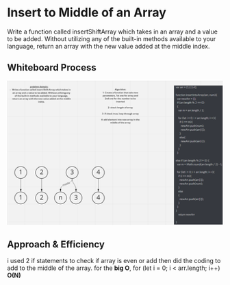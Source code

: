 # Insert to Middle of an Array
Write a function called insertShiftArray which takes in an array and a value to be added. Without utilizing any of the built-in methods available to your language, return an array with the new value added at the middle index.

## Whiteboard Process
![solution](challenge02.png)

## Approach & Efficiency
i used 2 if statements to check if array is even or add then did the coding to add to the middle of the array. for the **big O**, for (let i = 0; i < arr.length; i++) **O(N)**


